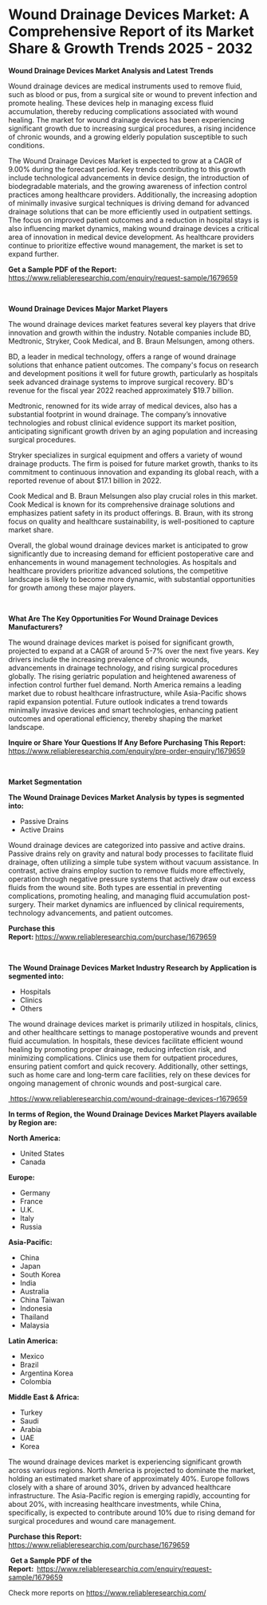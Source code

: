 <p><h1>Wound Drainage Devices Market: A Comprehensive Report of its Market Share & Growth Trends 2025 - 2032</h1></p><p><strong>Wound Drainage Devices Market Analysis and Latest Trends</strong></p>
<p><p>Wound drainage devices are medical instruments used to remove fluid, such as blood or pus, from a surgical site or wound to prevent infection and promote healing. These devices help in managing excess fluid accumulation, thereby reducing complications associated with wound healing. The market for wound drainage devices has been experiencing significant growth due to increasing surgical procedures, a rising incidence of chronic wounds, and a growing elderly population susceptible to such conditions.</p><p>The Wound Drainage Devices Market is expected to grow at a CAGR of 9.00% during the forecast period. Key trends contributing to this growth include technological advancements in device design, the introduction of biodegradable materials, and the growing awareness of infection control practices among healthcare providers. Additionally, the increasing adoption of minimally invasive surgical techniques is driving demand for advanced drainage solutions that can be more efficiently used in outpatient settings. The focus on improved patient outcomes and a reduction in hospital stays is also influencing market dynamics, making wound drainage devices a critical area of innovation in medical device development. As healthcare providers continue to prioritize effective wound management, the market is set to expand further.</p></p>
<p><strong>Get a Sample PDF of the Report:&nbsp;</strong> <a href="https://www.reliableresearchiq.com/enquiry/request-sample/1679659?utm_campaign=1087&utm_medium=2&utm_source=Github&utm_content=ia&utm_term=03032025&utm_id=wound-drainage-devices">https://www.reliableresearchiq.com/enquiry/request-sample/1679659</a></p>
<p>&nbsp;</p>
<p><strong>Wound Drainage Devices Major Market Players</strong></p>
<p><p>The wound drainage devices market features several key players that drive innovation and growth within the industry. Notable companies include BD, Medtronic, Stryker, Cook Medical, and B. Braun Melsungen, among others.</p><p>BD, a leader in medical technology, offers a range of wound drainage solutions that enhance patient outcomes. The company's focus on research and development positions it well for future growth, particularly as hospitals seek advanced drainage systems to improve surgical recovery. BD's revenue for the fiscal year 2022 reached approximately $19.7 billion.</p><p>Medtronic, renowned for its wide array of medical devices, also has a substantial footprint in wound drainage. The company’s innovative technologies and robust clinical evidence support its market position, anticipating significant growth driven by an aging population and increasing surgical procedures.</p><p>Stryker specializes in surgical equipment and offers a variety of wound drainage products. The firm is poised for future market growth, thanks to its commitment to continuous innovation and expanding its global reach, with a reported revenue of about $17.1 billion in 2022.</p><p>Cook Medical and B. Braun Melsungen also play crucial roles in this market. Cook Medical is known for its comprehensive drainage solutions and emphasizes patient safety in its product offerings. B. Braun, with its strong focus on quality and healthcare sustainability, is well-positioned to capture market share.</p><p>Overall, the global wound drainage devices market is anticipated to grow significantly due to increasing demand for efficient postoperative care and enhancements in wound management technologies. As hospitals and healthcare providers prioritize advanced solutions, the competitive landscape is likely to become more dynamic, with substantial opportunities for growth among these major players.</p></p>
<p>&nbsp;</p>
<p><strong>What Are The Key Opportunities For Wound Drainage Devices Manufacturers?</strong></p>
<p><p>The wound drainage devices market is poised for significant growth, projected to expand at a CAGR of around 5-7% over the next five years. Key drivers include the increasing prevalence of chronic wounds, advancements in drainage technology, and rising surgical procedures globally. The rising geriatric population and heightened awareness of infection control further fuel demand. North America remains a leading market due to robust healthcare infrastructure, while Asia-Pacific shows rapid expansion potential. Future outlook indicates a trend towards minimally invasive devices and smart technologies, enhancing patient outcomes and operational efficiency, thereby shaping the market landscape.</p></p>
<p><strong>Inquire or Share Your Questions If Any Before Purchasing This Report:</strong> <a href="https://www.reliableresearchiq.com/enquiry/pre-order-enquiry/1679659?utm_campaign=1087&utm_medium=2&utm_source=Github&utm_content=ia&utm_term=03032025&utm_id=wound-drainage-devices">https://www.reliableresearchiq.com/enquiry/pre-order-enquiry/1679659</a></p>
<p>&nbsp;</p>
<p><strong>Market Segmentation</strong></p>
<p><strong>The Wound Drainage Devices Market Analysis by types is segmented into:</strong></p>
<p><ul><li>Passive Drains</li><li>Active Drains</li></ul></p>
<p><p>Wound drainage devices are categorized into passive and active drains. Passive drains rely on gravity and natural body processes to facilitate fluid drainage, often utilizing a simple tube system without vacuum assistance. In contrast, active drains employ suction to remove fluids more effectively, operation through negative pressure systems that actively draw out excess fluids from the wound site. Both types are essential in preventing complications, promoting healing, and managing fluid accumulation post-surgery. Their market dynamics are influenced by clinical requirements, technology advancements, and patient outcomes.</p></p>
<p><strong>Purchase this Report:&nbsp;</strong><a href="https://www.reliableresearchiq.com/purchase/1679659?utm_campaign=1087&utm_medium=2&utm_source=Github&utm_content=ia&utm_term=03032025&utm_id=wound-drainage-devices">https://www.reliableresearchiq.com/purchase/1679659</a></p>
<p>&nbsp;</p>
<p><strong>The Wound Drainage Devices Market Industry Research by Application is segmented into:</strong></p>
<p><ul><li>Hospitals</li><li>Clinics</li><li>Others</li></ul></p>
<p><p>The wound drainage devices market is primarily utilized in hospitals, clinics, and other healthcare settings to manage postoperative wounds and prevent fluid accumulation. In hospitals, these devices facilitate efficient wound healing by promoting proper drainage, reducing infection risk, and minimizing complications. Clinics use them for outpatient procedures, ensuring patient comfort and quick recovery. Additionally, other settings, such as home care and long-term care facilities, rely on these devices for ongoing management of chronic wounds and post-surgical care.</p></p>
<p><a href="https://www.reliableresearchiq.com/wound-drainage-devices-r1679659?utm_campaign=1087&utm_medium=2&utm_source=Github&utm_content=ia&utm_term=03032025&utm_id=wound-drainage-devices">&nbsp;https://www.reliableresearchiq.com/wound-drainage-devices-r1679659</a></p>
<p><strong>In terms of Region, the Wound Drainage Devices Market Players available by Region are:</strong></p>
<p>
    <p> <strong> North America: </strong>
        <ul>
            <li>United States</li>
            <li>Canada</li>
        </ul>
        </p> 
    <p> <strong> Europe: </strong>
        <ul>
            <li>Germany</li>
            <li>France</li>
            <li>U.K.</li>
            <li>Italy</li>
            <li>Russia</li>
        </ul>
        </p> 
    <p> <strong> Asia-Pacific: </strong>
        <ul>
            <li>China</li>
            <li>Japan</li>
            <li>South Korea</li>
            <li>India</li>
            <li>Australia</li>
            <li>China Taiwan</li>
            <li>Indonesia</li>
            <li>Thailand</li>
            <li>Malaysia</li>
        </ul>
        </p> 
    <p> <strong> Latin America: </strong>
        <ul>
            <li>Mexico</li>
            <li>Brazil</li>
            <li>Argentina Korea</li>
            <li>Colombia</li>
        </ul>
        </p> 
    <p> <strong> Middle East & Africa: </strong>
        <ul>
            <li>Turkey</li>
            <li>Saudi</li>
            <li>Arabia</li>
            <li>UAE</li>
            <li>Korea</li>
        </ul>
    </p>
    </p>
<p><p>The wound drainage devices market is experiencing significant growth across various regions. North America is projected to dominate the market, holding an estimated market share of approximately 40%. Europe follows closely with a share of around 30%, driven by advanced healthcare infrastructure. The Asia-Pacific region is emerging rapidly, accounting for about 20%, with increasing healthcare investments, while China, specifically, is expected to contribute around 10% due to rising demand for surgical procedures and wound care management.</p></p>
<p><strong>Purchase this Report: </strong><a href="https://www.reliableresearchiq.com/purchase/1679659?utm_campaign=1087&utm_medium=2&utm_source=Github&utm_content=ia&utm_term=03032025&utm_id=wound-drainage-devices">https://www.reliableresearchiq.com/purchase/1679659</a></p>
<p>&nbsp;<strong>Get a Sample PDF of the Report:&nbsp;&nbsp;</strong><a href="https://www.reliableresearchiq.com/enquiry/request-sample/1679659?utm_campaign=1087&utm_medium=2&utm_source=Github&utm_content=ia&utm_term=03032025&utm_id=wound-drainage-devices">https://www.reliableresearchiq.com/enquiry/request-sample/1679659</a></p>
<p><strong></strong></p>
<p>Check more reports on <a href="https://www.reliableresearchiq.com/?utm_campaign=1087&utm_medium=2&utm_source=Github&utm_content=ia&utm_term=03032025&utm_id=wound-drainage-devices">https://www.reliableresearchiq.com/</a></p>